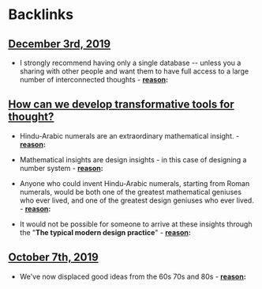 
# Backlinks
## [December 3rd, 2019](<December 3rd, 2019.md>)
- I strongly recommend having only a single database -- unless you a sharing with other people and want them to have full access to a large number of interconnected thoughts
            - **[reason](<reason.md>):**

## [How can we develop transformative tools for thought?](<How can we develop transformative tools for thought?.md>)
- Hindu-Arabic numerals are an extraordinary mathematical insight. 
                        - **[reason](<reason.md>):**

- Mathematical insights are design insights - in this case of designing a number system
                        - **[reason](<reason.md>):**

- Anyone who could invent Hindu-Arabic numerals, starting from Roman numerals, would be both one of the greatest mathematical geniuses who ever lived, and one of the greatest design geniuses who ever lived.
                        - **[reason](<reason.md>):**

- It would not be possible for someone to arrive at these insights through the "__The typical modern design practice__"
                        - **[reason](<reason.md>):**

## [October 7th, 2019](<October 7th, 2019.md>)
- We've now displaced good ideas from the 60s 70s and 80s
                            - **[reason](<reason.md>):**

